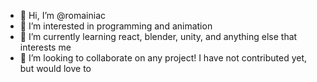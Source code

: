 - 👋 Hi, I’m @romainiac
- 👀 I’m interested in programming and animation
- 🌱 I’m currently learning react, blender, unity, and anything else that interests me 
- 💞️ I’m looking to collaborate on any project! I have not contributed yet, but would love to

<!---
romainiac/romainiac is a ✨ special ✨ repository because its `README.md` (this file) appears on your GitHub profile.
You can click the Preview link to take a look at your changes.
--->

